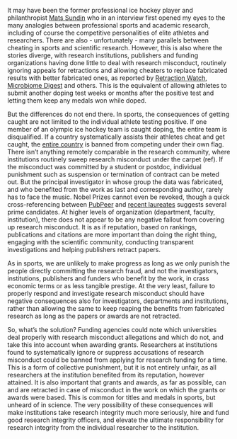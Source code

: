 It may have been the former professional ice hockey player and philanthropist [Mats Sundin](https://nyheter.ki.se/mats-sundin-ger-miljondonation-till-medicinsk-forskning) who in an interview first opened my eyes to the many analogies between professional sports and academic research, including of course the competitive personalities of elite athletes and researchers. There are also - unfortunately - many parallels between cheating in sports and scientific research. However, this is also where the stories diverge, with research institutions, publishers and funding organizations having done little to deal with research misconduct, routinely ignoring appeals for retractions and allowing cheaters to replace fabricated results with better fabricated ones, as reported by [Retraction Watch](https://retractionwatch.com/), [Microbiome Digest](https://microbiomedigest.com/) and others. This is the equivalent of allowing athletes to submit another doping test weeks or months after the positive test and letting them keep any medals won while doped.

But the differences do not end there. In sports, the consequences of getting caught are not limited to the individual athlete testing positive. If one member of an olympic ice hockey team is caught doping, the entire team is disqualified. If a country systematically assists their athletes cheat and get caught, the [entire country](https://time.com/5746344/russia-banned-olympics-2019/) is banned from competing under their own flag. There isn’t anything remotely comparable in the research community, where institutions routinely sweep research misconduct under the carpet (ref). If the misconduct was committed by a student or postdoc, individual punishment such as suspension or termination of contract can be meted out. But the principal investigator in whose group the data was fabricated, and who benefited from the work as last and corresponding author, rarely has to face the music. Nobel Prizes cannot even be revoked, though a quick cross-referencing between [PubPeer](https://pubpeer.com/) and [recent laureates](https://www.nobelprize.org/) suggests several prime candidates. At higher levels of organization (department, faculty, institution), there does not appear to be any negative fallout from covering up research misconduct. It is as if reputation, based on rankings, publications and citations are more important than doing the right thing, engaging with the scientific community, conducting transparent investigations and helping publishers retract papers.

As in sports, we are unlikely to make progress as long as we only punish the people directly committing the research fraud, and not the investigators, institutions, publishers and funders who benefit by the work, in crass economic terms or as less tangible prestige. At the very least, failure to properly respond and investigate research misconduct should have negative consequences also for investigators, departments and institutions, rather than allowing the same to keep reaping the benefits from fabricated research as long as the papers or awards are not retracted.

So, what’s the solution? Funding agencies could note which universities deal properly with research misconduct allegations and which do not, and take this into account when awarding grants. Researchers at institutions found to systematically ignore or suppress accusations of research misconduct could be banned from applying for research funding for a time. This is a form of collective punishment, but it is not entirely unfair, as all researchers at the institution benefited from its reputation, however attained. It is also important that grants and awards, as far as possible, can and are retracted in case of misconduct in the work on which the grants or awards were based. This is common for titles and medals in sports, but unheard of in science. The very possibility of these consequences will make institutions take research integrity much more seriously, hire and fund good research integrity officers, and elevate the ultimate responsibility for research integrity from the individual researcher to the institution.

